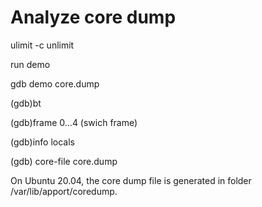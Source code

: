 # Analyze core dump

ulimit -c unlimit

run demo

gdb demo core.dump

(gdb)bt

(gdb)frame 0...4 (swich frame)

(gdb)info locals

(gdb) core-file core.dump

On Ubuntu 20.04, the core dump file is generated in folder /var/lib/apport/coredump.
